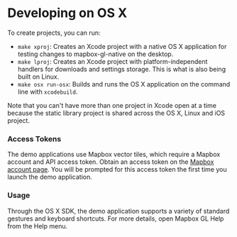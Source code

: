 # Developing on OS X

To create projects, you can run:

- `make xproj`: Creates an Xcode project with a native OS X application for testing changes to mapbox-gl-native on the desktop.
- `make lproj`: Creates an Xcode project with platform-independent handlers for downloads and settings storage. This is what is also being built on Linux.
- `make osx run-osx`: Builds and runs the OS X application on the command line with `xcodebuild`.

Note that you can't have more than one project in Xcode open at a time because the static library project is shared across the OS X, Linux and iOS project.

### Access Tokens

The demo applications use Mapbox vector tiles, which require a Mapbox account and API access token. Obtain an access token on the [Mapbox account page](https://www.mapbox.com/studio/account/tokens/). You will be prompted for this access token the first time you launch the demo application.

### Usage

Through the OS X SDK, the demo application supports a variety of standard gestures and keyboard shortcuts. For more details, open Mapbox GL Help from the Help menu.
